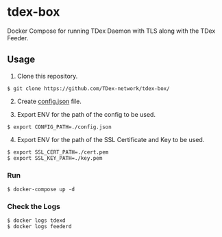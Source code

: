 # tdex-box
Docker Compose for running TDex Daemon with TLS along with the TDex Feeder. 

## Usage

1. Clone this repository.

```
$ git clone https://github.com/TDex-network/tdex-box/
```

2. Create [config.json](https://github.com/TDex-network/tdex-feeder#config-file) file.

3. Export ENV for the path of the config to be used.

```
$ export CONFIG_PATH=./config.json
```

4. Export ENV for the path of the SSL Certificate and Key to be used.

```
$ export SSL_CERT_PATH=./cert.pem
$ export SSL_KEY_PATH=./key.pem
```

### Run

```
$ docker-compose up -d
```

### Check the Logs

```
$ docker logs tdexd
$ docker logs feederd
```